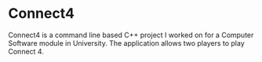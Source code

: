 # Connect4
Connect4 is a command line based C++ project I worked on for a Computer Software module in University. The application allows two players to play Connect 4.
